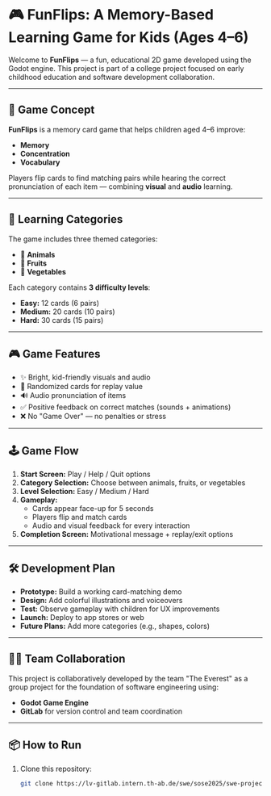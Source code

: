# 🎮 FunFlips: A Memory-Based Learning Game for Kids (Ages 4–6)

Welcome to **FunFlips** — a fun, educational 2D game developed using the Godot engine. This project is part of a college project focused on early childhood education and software development collaboration.

---

## 🧠 Game Concept

**FunFlips** is a memory card game that helps children aged 4–6 improve:
- **Memory**
- **Concentration**
- **Vocabulary**

Players flip cards to find matching pairs while hearing the correct pronunciation of each item — combining **visual** and **audio** learning.

---

## 🎯 Learning Categories

The game includes three themed categories:
- 🐾 **Animals**
- 🍎 **Fruits**
- 🥦 **Vegetables**

Each category contains **3 difficulty levels**:
- **Easy:** 12 cards (6 pairs)
- **Medium:** 20 cards (10 pairs)
- **Hard:** 30 cards (15 pairs)

---

## 🎮 Game Features

- ✨ Bright, kid-friendly visuals and audio
- 🧩 Randomized cards for replay value
- 🔊 Audio pronunciation of items
- ✅ Positive feedback on correct matches (sounds + animations)
- ❌ No "Game Over" — no penalties or stress

---

## 🕹️ Game Flow

1. **Start Screen:** Play / Help / Quit options
2. **Category Selection:** Choose between animals, fruits, or vegetables
3. **Level Selection:** Easy / Medium / Hard
4. **Gameplay:** 
   - Cards appear face-up for 5 seconds
   - Players flip and match cards
   - Audio and visual feedback for every interaction
5. **Completion Screen:** Motivational message + replay/exit options

---

## 🛠️ Development Plan

- **Prototype:** Build a working card-matching demo
- **Design:** Add colorful illustrations and voiceovers
- **Test:** Observe gameplay with children for UX improvements
- **Launch:** Deploy to app stores or web
- **Future Plans:** Add more categories (e.g., shapes, colors)

---

## 👨‍💻 Team Collaboration

This project is collaboratively developed by the team "The Everest" as a group project for the foundation of software engineering using:
- **Godot Game Engine**
- **GitLab** for version control and team coordination

---

## 📦 How to Run

1. Clone this repository:
   ```bash
   git clone https://lv-gitlab.intern.th-ab.de/swe/sose2025/swe-project-sdi-theeverest.git
